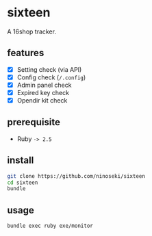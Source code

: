 # sixteen

A 16shop tracker.

## features

- [x] Setting check (via API)
- [x] Config check (`/.config`)
- [x] Admin panel check
- [x] Expired key check
- [x] Opendir kit check

## prerequisite

- Ruby `-> 2.5`

## install

```sh
git clone https://github.com/ninoseki/sixteen
cd sixteen
bundle
```

## usage

```sh
bundle exec ruby exe/monitor
```
